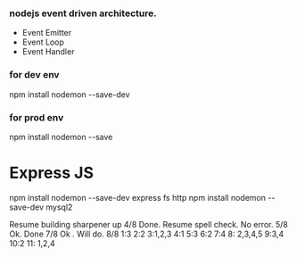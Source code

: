 ### nodejs event driven architecture.
- Event Emitter
- Event Loop
- Event Handler

### for dev env
npm install nodemon --save-dev
### for prod env
npm install nodemon --save

# Express JS

npm install nodemon --save-dev express fs http
npm install nodemon --save-dev mysql2



Resume building sharpener up
4/8
Done. Resume spell check. No error.
5/8
Ok. Done
7/8
Ok . Will do.
8/8
1:3
2:2
3:1,2,3
4:1
5:3
6:2
7:4
8: 2,3,4,5
9:3,4
10:2
11: 1,2,4
